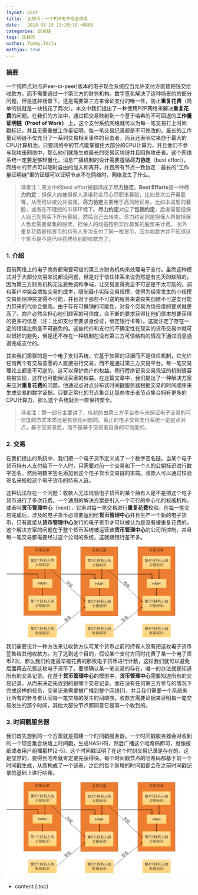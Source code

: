 ```yaml
---
layout: post
title:  比特币：一个P2P电子现金体系
date:   2018-01-15 13:29:18 +0800
categories: 区块链
tags: 比特币
author: Tommy.Tesla
mathjax: true
---
```


### 摘要
一个纯粹点对点(Peer-to-peer)版本的电子现金系统应当允许支付方直接把钱交给收款方，而不需要通过一个第三方的财务机构。数字签名解决了这种场景的的部分问题，但是这种场景下，还是需要第三方来保证支付的唯一性，防止**重复花费**（简单的说就是一块钱花了两次）。本文中我们提出了一种使用P2P网络来解决**重复花费**的问题。在我们的方法中，通过把交易映射到一个基于哈希的不可回退的**工作量证明链（Proof of Work）** 上，这个支付系统网络就可以为每一笔交易打上时间戳标记，并且无需重做工作量证明。每一笔交易记录都是不可修改的。最长的工作量证明链不仅充当了一系列交易相关事件的目击者，而且还表明它来自于最大的CPU计算机池。只要网络中的节点能掌握住大部分的CPU计算力，并且他们不参与到攻击网络中，那么他们就能生成最长的交易区块链并且阻挡攻击者。这个网络系统一定要足够轻量化，消息广播机制的设计需要遵循**尽力协定**（best effort），网络中的节点可以随时自由的加入和离开，并且所有节点一致协定：最长的“工作量证明链”里的证据可以证明节点不在网络时，网络发生了什么。

> 译者注：原文中的best effort被翻译成了**尽力协定**。**Best Efforts**是一种**尽力约定**：担保人向被担保人承诺将会尽心尽职来募股，比如首次公开募股等，从而可以被公共监督。**尽力协定**主要用于高风险证券，比如未成型的募股，或者在不理想的市场环境下。**尽力约定**对应了**包销约定**，后者需要担保人自己先购买下所有募股，然后自己去转卖。尽力约定则是担保人帮被担保人售卖需要募集的股票，担保人的收益按照实际募集的股票来计费。
> 另外重复花费是指货币的持有人多次支付了同一枚货币，因为收款方并不知道这个货币是不是已经花费给别的收款方了。


### 1. 介绍
目前网络上的电子商务都需要可信的第三方财务机构来处理电子支付。虽然这种模式对于大部分交易来说都没问题，但是对于信任体系来说仍然是有先天的缺陷的。因为第三方财务机构无法避免调和争端，让交易变得完全不可逆是不太可能的。调和客户冲突会增加交易的成本，限制最小实际交易规模，使得为经常发生的小规模交易处理冲突变得不可能，并且对于那些不可逆的服务来说丧失创建不可逆支付能力带来的代价会很高。由于存在可撤销的可能性，对各个交易方信任度的要求就更高了。商户必然会担心他们顾客的可信度，会不断的要求获得比他们原本想要获得的更多的信息（注：比如支付宝要求身份证，绑定银行卡等）。这就注定了存在一定的错误比例是不可避免的。这些代价和支付的不确定性在现实的货币交易中就可以很好的避免，但是还不存在一种机制在没有第三方可信结构的情况下通过消息通道完成支付的。

其实我们需要的是一个电子支付系统，它基于加密的证据而不是信任机制，它允许任何两个有交易意愿的人直接进行交易，而不是通过第三方交易平台。每一笔交易理论上都是不可逆的，这可以保护商户的权益。例行程序记录交易凭证的机制很容易被实现，这样也可能保证买家的权益。在这篇文章中，我们提出了一种解决方案来应对**重复花费**的问题，他通过点对点分布式时间戳服务器根据交易的时间顺序来生成交易的数字证据。只要正常化的节点集合比那些攻击者节点集合拥有更多的CPU计算力，那么这个系统就会一直保持安全。

> 译者注：第一部分主要讲了，传统的由第三方平台参与来保证电子交易的可信度的方式本质还是有信任问题的。真正的电子交易支付系统一定是点对点，基于交易意愿，而不是基于交易者自身的可信度的。

### 2. 交易

在我们提出的系统中，我们把一个电子货币定义成了一个数字签名链。当某个电子货币持有人支付给下一个人时，只需要对前一个交易和下一个人的公钥标识进行数字签名，然后把数字签名添加到这个电子货币交易链的末端。收款人可以通过校验签名来校验这个电子货币的持有人链。

这种玩法存在一个问题：收款人无法校验电子货币的某个持有人是不是把这个电子货币进行了多次花费。一个通用的解决方案是引入一个可行的中心化的权威机构，或者叫**货币管理中心**（mint），它来对每一笔交易进行**重复花费**校验。在每一笔交易完成后，涉及的电子货币必须要返回给**货币管理中心**并且生产一个新的电子货币，只有直接从**货币管理中心**发行的电子货币才可以被认为是没有被重复花费的。这个解决方案的问题在于整个货币系统被运营该**货币管理中心**的公司所控制，并且每一笔交易都需要经过这个公司的系统，这就跟银行差不多。
![比特币交易记录链表](/image/bitcoin-draft-translate/transaction-chain.png)
我们需要设计一种方法来让收款方认可某个货币之前的持有人没有把这枚电子货币签售给其他收款方。为了达到这个目的，假设某个支付方同时花费了某一个电子货币2次，那么我们约定最早被花费的那枚电子货币进行计数，这样我们就可以避免后面再去花费这枚电子货币了。要想确认某一笔交易的存在，唯一的办法就是知道所有的交易记录。在基于**货币管理中心**的模型中，**货币管理中心**需要知道所有的交易记录，从而来决定先收到的是哪个交易记录。而在没有任何第三方参与的情况下完成这样的任务，交易记录需要被广播到整个网络[1]，并且我们需要一个系统来让所有的参与者认同每一笔交易的发生时间顺序。收款方需要证据来证明每一笔交易发生的那个时间，其他大部分节点都同意它是第一个收到的。


### 3. 时间戳服务器
我们首先想到的一个方案就是搭建一个时间戳服务器。一个时间戳服务器会对收到的一个项目集合块烙上时间戳，生成HASH码，然后广播这个哈希码即可，就像报纸或者用户组播那样[2-5]。这个时间戳证明了在这个时刻交易记录是存在的，这是显然的，要得到哈希就肯定要先获得块。每个时间戳节点的哈希码都基于前一个时间戳生成，从而构成了一个链表，之后的每个新增的时间戳都会在之前时间戳记录的基础上进行哈希。
![时间戳链表](/image/bitcoin-draft-translate/transaction-chain.png)








* content
{:toc}